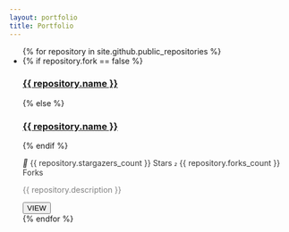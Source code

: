```yaml
---
layout: portfolio
title: Portfolio
---
```


<!-- sort these by my preference -->
<ul id="portfolio-list">
{% for repository in site.github.public_repositories %}
  <li>
    <div class="portfolio-item">
      <div class="portfolio-item-image" style="background-color: #424242"></div>
      {% if repository.fork == false %}
    	    <h3 class="portfolio-item-header"><a href="{{ repository.html_url }}">{{ repository.name }}</a></h3>
      {% else %}
    	    <h3 class="portfolio-item-header"><a href="{{ repository.html_url }}">{{ repository.name }}</a></h3>
      {% endif %}
      <div class="portfolio-item-text">
        <p style="opacity: 0.87"> <!-- Clean this up -->
          <i class="material-icons md-18">&#xE838;</i> {{ repository.stargazers_count }} Stars <i class="material-icons md-18">&#xE0B6;</i> {{ repository.forks_count }} Forks
        </p>
        <p style="opacity: 0.54">
          {{ repository.description }}
        </p>
      </div>
      <div class="portfolio-item-action-bar">
        <button class="portfolio-item-button">VIEW</button>
      </div>
    </div>
  </li>
{% endfor %}
</ul>

<!-- http://codepen.io/ettrics/pen/Jdjdzp -->
<!-- http://codepen.io/mistkaes/pen/EjQzxy -->
<!-- https://github.com/Shopify/liquid/wiki/Liquid-for-Designers -->
<!-- Consider adding "star repo url" with button see docs for "starred_url" at https://developer.github.com/v3/repos/#list-organization-repositories -->
<!-- Consider adding an indicator if it is owned by someone else and it was a forked project for external contribution -->
